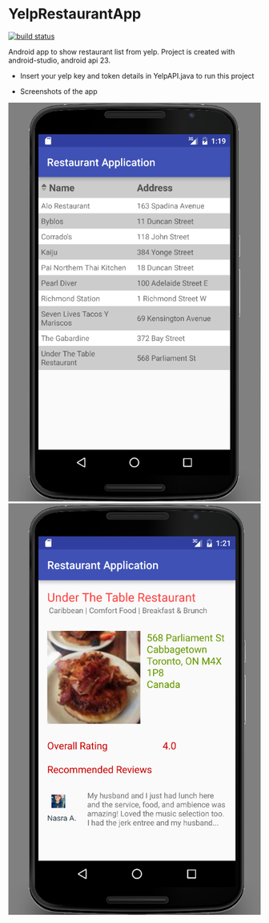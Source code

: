 # YelpRestaurantApp

[![build status](https://travis-ci.org/nishashirawala/YelpRestaurantApp.svg?branch=master)](https://travis-ci.org/nishashirawala/YelpRestaurantApp)

Android app to show restaurant list from yelp. Project is created with android-studio, android api 23.

- Insert your yelp key and token details in YelpAPI.java to run this project
 

- Screenshots of the app

![alt tag](https://github.com/nishashirawala/YelpRestaurantApp/blob/master/screenshots/screen1.PNG)
![alt tag](https://github.com/nishashirawala/YelpRestaurantApp/blob/master/screenshots/screen2.PNG)
